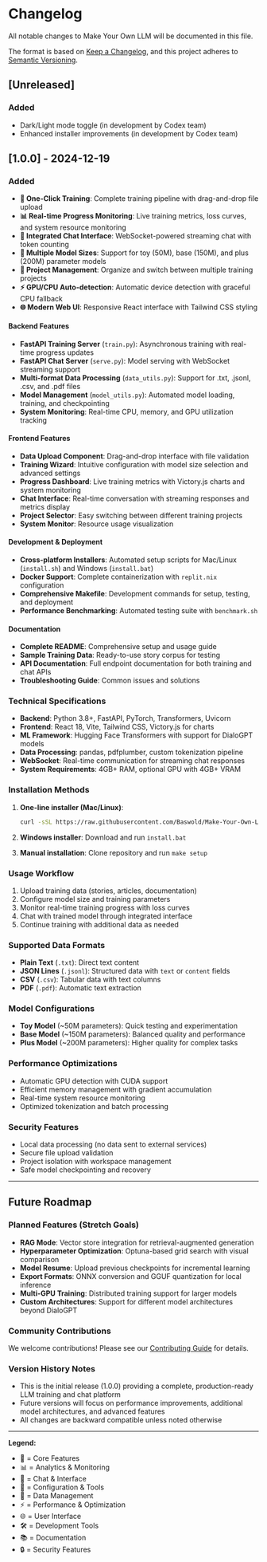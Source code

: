 # Changelog

All notable changes to Make Your Own LLM will be documented in this file.

The format is based on [Keep a Changelog](https://keepachangelog.com/en/1.0.0/),
and this project adheres to [Semantic Versioning](https://semver.org/spec/v2.0.0.html).

## [Unreleased]

### Added
- Dark/Light mode toggle (in development by Codex team)
- Enhanced installer improvements (in development by Codex team)

## [1.0.0] - 2024-12-19

### Added
- **🎯 One-Click Training**: Complete training pipeline with drag-and-drop file upload
- **📊 Real-time Progress Monitoring**: Live training metrics, loss curves, and system resource monitoring
- **💬 Integrated Chat Interface**: WebSocket-powered streaming chat with token counting
- **🔧 Multiple Model Sizes**: Support for toy (50M), base (150M), and plus (200M) parameter models
- **📁 Project Management**: Organize and switch between multiple training projects
- **⚡ GPU/CPU Auto-detection**: Automatic device detection with graceful CPU fallback
- **🌐 Modern Web UI**: Responsive React interface with Tailwind CSS styling

#### Backend Features
- **FastAPI Training Server** (`train.py`): Asynchronous training with real-time progress updates
- **FastAPI Chat Server** (`serve.py`): Model serving with WebSocket streaming support
- **Multi-format Data Processing** (`data_utils.py`): Support for .txt, .jsonl, .csv, and .pdf files
- **Model Management** (`model_utils.py`): Automated model loading, training, and checkpointing
- **System Monitoring**: Real-time CPU, memory, and GPU utilization tracking

#### Frontend Features
- **Data Upload Component**: Drag-and-drop interface with file validation
- **Training Wizard**: Intuitive configuration with model size selection and advanced settings
- **Progress Dashboard**: Live training metrics with Victory.js charts and system monitoring
- **Chat Interface**: Real-time conversation with streaming responses and metrics display
- **Project Selector**: Easy switching between different training projects
- **System Monitor**: Resource usage visualization

#### Development & Deployment
- **Cross-platform Installers**: Automated setup scripts for Mac/Linux (`install.sh`) and Windows (`install.bat`)
- **Docker Support**: Complete containerization with `replit.nix` configuration
- **Comprehensive Makefile**: Development commands for setup, testing, and deployment
- **Performance Benchmarking**: Automated testing suite with `benchmark.sh`

#### Documentation
- **Complete README**: Comprehensive setup and usage guide
- **Sample Training Data**: Ready-to-use story corpus for testing
- **API Documentation**: Full endpoint documentation for both training and chat APIs
- **Troubleshooting Guide**: Common issues and solutions

### Technical Specifications
- **Backend**: Python 3.8+, FastAPI, PyTorch, Transformers, Uvicorn
- **Frontend**: React 18, Vite, Tailwind CSS, Victory.js for charts
- **ML Framework**: Hugging Face Transformers with support for DialoGPT models
- **Data Processing**: pandas, pdfplumber, custom tokenization pipeline
- **WebSocket**: Real-time communication for streaming chat responses
- **System Requirements**: 4GB+ RAM, optional GPU with 4GB+ VRAM

### Installation Methods
1. **One-line installer (Mac/Linux)**:
   ```bash
   curl -sSL https://raw.githubusercontent.com/Baswold/Make-Your-Own-LLM/main/install.sh | bash
   ```

2. **Windows installer**: Download and run `install.bat`

3. **Manual installation**: Clone repository and run `make setup`

### Usage Workflow
1. Upload training data (stories, articles, documentation)
2. Configure model size and training parameters
3. Monitor real-time training progress with loss curves
4. Chat with trained model through integrated interface
5. Continue training with additional data as needed

### Supported Data Formats
- **Plain Text** (`.txt`): Direct text content
- **JSON Lines** (`.jsonl`): Structured data with `text` or `content` fields
- **CSV** (`.csv`): Tabular data with text columns
- **PDF** (`.pdf`): Automatic text extraction

### Model Configurations
- **Toy Model** (~50M parameters): Quick testing and experimentation
- **Base Model** (~150M parameters): Balanced quality and performance
- **Plus Model** (~200M parameters): Higher quality for complex tasks

### Performance Optimizations
- Automatic GPU detection with CUDA support
- Efficient memory management with gradient accumulation
- Real-time system resource monitoring
- Optimized tokenization and batch processing

### Security Features
- Local data processing (no data sent to external services)
- Secure file upload validation
- Project isolation with workspace management
- Safe model checkpointing and recovery

---

## Future Roadmap

### Planned Features (Stretch Goals)
- **RAG Mode**: Vector store integration for retrieval-augmented generation
- **Hyperparameter Optimization**: Optuna-based grid search with visual comparison
- **Model Resume**: Upload previous checkpoints for incremental learning
- **Export Formats**: ONNX conversion and GGUF quantization for local inference
- **Multi-GPU Training**: Distributed training support for larger models
- **Custom Architectures**: Support for different model architectures beyond DialoGPT

### Community Contributions
We welcome contributions! Please see our [Contributing Guide](CONTRIBUTING.md) for details.

### Version History Notes
- This is the initial release (1.0.0) providing a complete, production-ready LLM training and chat platform
- Future versions will focus on performance improvements, additional model architectures, and advanced features
- All changes are backward compatible unless noted otherwise

---

**Legend:**
- 🎯 = Core Features
- 📊 = Analytics & Monitoring  
- 💬 = Chat & Interface
- 🔧 = Configuration & Tools
- 📁 = Data Management
- ⚡ = Performance & Optimization
- 🌐 = User Interface
- 🛠️ = Development Tools
- 📚 = Documentation
- 🔒 = Security Features